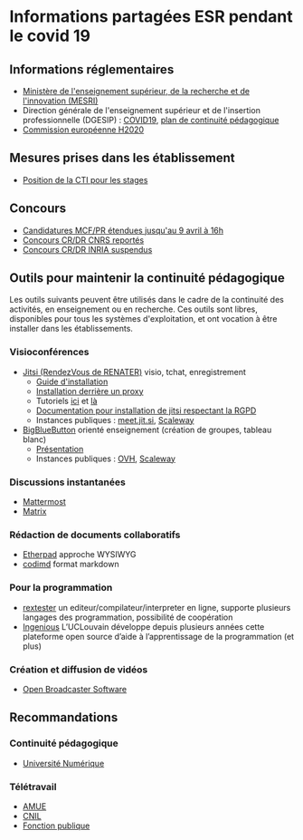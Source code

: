 # Informations partagées ESR pendant le covid 19

## Informations réglementaires

+ [Ministère de l'enseignement supérieur, de la recherche et de l'innovation (MESRI)](https://www.enseignementsup-recherche.gouv.fr/cid149997/covid-19-informations-recommandations-ressources-accompagnement.html)
+ Direction générale de l'enseignement supérieur et de l'insertion professionnelle (DGESIP) : [COVID19](https://services.dgesip.fr/T712/covid_19), [plan de continuité pédagogique](https://services.dgesip.fr/fichiers/PlanContinuitePedagogiqueDGESIP_150420.pdf)
+ [Commission européenne H2020](https://ec.europa.eu/info/funding-tenders/opportunities/portal/screen/support/faq;type=1;categories=;programme=H2020;actions=;keyword=COVID-19%20outbreak)

## Mesures prises dans les établissement

+ [Position de la CTI pour les stages](https://www.cti-commission.fr/consequences-episode-coronavirus-2)

## Concours

+ [Candidatures MCF/PR étendues jusqu'au 9 avril à 16h](https://www.galaxie.enseignementsup-recherche.gouv.fr/ensup/candidats.html)
+ [Concours CR/DR CNRS reportés](http://www.cnrs.fr/fr/cnrsinfo/coronavirus-informations-aux-personnels)
+ [Concours CR/DR INRIA suspendus](https://www.inria.fr/fr/les-campagnes-et-concours-de-recrutements-scientifiques-sont-suspendus)

## Outils pour maintenir la continuité pédagogique

Les outils suivants peuvent être utilisés dans le cadre de la continuité des activités, en enseignement ou en recherche.
Ces outils sont libres, disponibles pour tous les systèmes d'exploitation, et ont vocation à être installer 
dans les établissements.

### Visioconférences

+ [Jitsi (RendezVous de RENATER)](http://jitsi.org) visio, tchat, enregistrement
    + [Guide d'installation](https://github.com/jitsi/jitsi-meet/blob/master/doc/quick-install.md)
    + [Installation derrière un proxy](https://debamax.com/blog/2020/03/18/installing-jitsi-behind-a-reverse-proxy/)
    + Tutoriels [ici](https://adn56.net/wiki/index.php?title=La_visio_conférence) et [là](https://cloud.yggz.org/index.php/s/QZc38o8bT2YCWm6#pdfviewer)
    + [Documentation pour installation de jitsi respectant la RGPD](https://gitlab.com/jitsi-club/jitsi-self-hosting)
    + Instances publiques : [meet.jit.si](https://meet.jit.si), [Scaleway](https://ensemble.scaleway.com)
+ [BigBlueButton](https://bigbluebutton.org) orienté enseignement (création de groupes, tableau blanc)
    + [Présentation](https://cousquer.github.io/BBB/#/)
    + Instances publiques : [OVH](https://bbb.wsweet.cloud), [Scaleway](https://ensemble-bbb.scaleway.com)

### Discussions instantanées

+ [Mattermost](https://mattermost.com)
+ [Matrix](https://matrix.org)

### Rédaction de documents collaboratifs

+ [Etherpad](https://etherpad.org) approche WYSIWYG
+ [codimd](https://github.com/codimd/server) format markdown

### Pour la programmation

+ [rextester](https://rextester.com/) un
	editeur/compilateur/interpreter en ligne, supporte plusieurs
	langages des programmation, possibilité de coopération 
+ [Ingenious](https://inginious.org) L’UCLouvain développe depuis plusieurs années cette plateforme open source d’aide à l’apprentissage de la programmation (et plus)

### Création et diffusion de vidéos

+ [Open Broadcaster Software](https://obsproject.com)

## Recommandations

### Continuité pédagogique

- [Université Numérique](https://univ-numerique.fr/ressources/continuite-pedagogique/)

### Télétravail

- [AMUE](http://www.amue.fr/presentation/articles/article/teletravail-on-partage-les-bonnes-pratiques/)
- [CNIL](https://www.cnil.fr/fr/salaries-en-teletravail-quelles-sont-les-bonnes-pratiques-suivre)
- [Fonction publique](https://www.fonction-publique.gouv.fr/files/files/covid-19/visioconference-les-bons-usages-pour-bien-communiquer.pdf)
